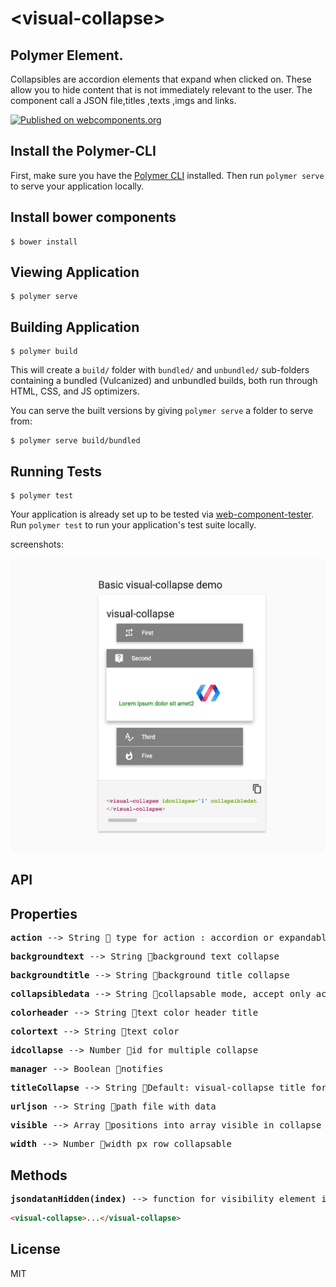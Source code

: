 # \<visual-collapse\>

## Polymer Element.
Collapsibles are accordion elements that expand when clicked on. These allow you to hide content that is not immediately relevant to the user. The component call a JSON file,titles ,texts ,imgs and links.

[![Published on webcomponents.org](https://img.shields.io/badge/webcomponents.org-published-blue.svg)](https://www.webcomponents.org/element/vitantonioc/visual-collapse)


## Install the Polymer-CLI

First, make sure you have the [Polymer CLI](https://www.npmjs.com/package/polymer-cli) installed. Then run `polymer serve` to serve your application locally.

## Install bower components

```
$ bower install
```

## Viewing Application

```
$ polymer serve
```

## Building Application

```
$ polymer build
```

This will create a `build/` folder with `bundled/` and `unbundled/` sub-folders
containing a bundled (Vulcanized) and unbundled builds, both run through HTML,
CSS, and JS optimizers.

You can serve the built versions by giving `polymer serve` a folder to serve
from:

```
$ polymer serve build/bundled
```

## Running Tests

```
$ polymer test
```

Your application is already set up to be tested via [web-component-tester](https://github.com/Polymer/web-component-tester). Run `polymer test` to run your application's test suite locally.

screenshots:

![alt tag](https://github.com/vitantonioc/visual-collapse/blob/master/visual-collapse.jpg)


## API
## Properties
<pre><b>action</b> --> String &#x1F539; type for action : accordion or expandable</pre>
<pre><b>backgroundtext</b> --> String &#x1F539;background text collapse</pre>
<pre><b>backgroundtitle</b> --> String &#x1F539;background title collapse</pre>
<pre><b>collapsibledata</b> --> String &#x1F539;collapsable mode, accept only accordion or expandable</pre>
<pre><b>colorheader</b> --> String &#x1F539;text color header title</pre>
<pre><b>colortext</b> --> String &#x1F539;text color</pre>
<pre><b>idcollapse</b> --> Number &#x1F539;id for multiple collapse</pre>
<pre><b>manager</b> --> Boolean &#x1F539;notifies</pre>
<pre><b>titleCollapse</b> --> String &#x1F539;Default: visual-collapse title for collapse</pre>
<pre><b>urljson</b> --> String &#x1F539;path file with data</pre>
<pre><b>visible</b> --> Array &#x1F539;positions into array visible in collapse</pre>
<pre><b>width</b> --> Number &#x1F539;width px row collapsable</pre>
## Methods
<pre><b>jsondatanHidden(index)</b> --> function for visibility element in collapse</pre>


<!---
```
<custom-element-demo>
  <template>
    <title>visual-collapse</title>
    
        <scri pt src="../webcomponentsjs/webcomponents-lite.js"></script>
    
        <link rel="import" href="../iron-component-page/iron-component-page.html">
    <iron-component-page src="visual-collapse.html"></iron-component-page>
    <next-code-block></next-code-block>
  </template>
</custom-element-demo>
```
-->
```html
<visual-collapse>...</visual-collapse>
```



## License
MIT


